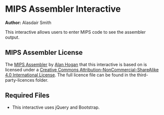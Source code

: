 # MIPS Assembler Interactive

**Author:** Alasdair Smith

This interactive allows users to enter MIPS code to see the assembler output.

## MIPS Assembler License

The [MIPS Assembler](https://github.com/alanhogan/online-mips-assembler) by [Alan Hogan](http://alanhogan.com/) that this interactive is based on is licensed under a [Creative Commons Attribution-NonCommercial-ShareAlike 4.0 International License](http://creativecommons.org/licenses/by-nc-sa/4.0/). The full licence file can be found in the third-party-licences folder.

## Required Files

- This interactive uses jQuery and Bootstrap.
